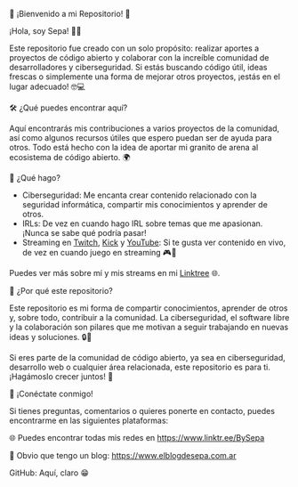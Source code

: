 🚀 ¡Bienvenido a mi Repositorio! 🚀

¡Hola, soy Sepa! 👋🏼

Este repositorio fue creado con un solo propósito: realizar aportes a proyectos de código abierto y colaborar con la increíble comunidad de desarrolladores y ciberseguridad. Si estás buscando código útil, ideas frescas o simplemente una forma de mejorar otros proyectos, ¡estás en el lugar adecuado! 🤓💻

🛠 ¿Qué puedes encontrar aquí?

Aquí encontrarás mis contribuciones a varios proyectos de la comunidad, así como algunos recursos útiles que espero puedan ser de ayuda para otros. Todo está hecho con la idea de aportar mi granito de arena al ecosistema de código abierto. 🌍

🧰 ¿Qué hago?

* Ciberseguridad: Me encanta crear contenido relacionado con la seguridad informática, compartir mis conocimientos y aprender de otros.
* IRLs: De vez en cuando hago IRL sobre temas que me apasionan. ¡Nunca se sabe qué podría pasar!
* Streaming en [Twitch](https://www.twitch.tv/BySepa), [Kick](https://www.kick.com/BySepa) y [YouTube](https://www.youtube.com/@bysepa): Si te gusta ver contenido en vivo, de vez en cuando juego en streaming 🎮📡

Puedes ver más sobre mí y mis streams en mi [Linktree](https://www.linktr.ee/BySepa) 🌐.

🎯 ¿Por qué este repositorio?

Este repositorio es mi forma de compartir conocimientos, aprender de otros y, sobre todo, contribuir a la comunidad. La ciberseguridad, el software libre y la colaboración son pilares que me motivan a seguir trabajando en nuevas ideas y soluciones. 🔒🚀

Si eres parte de la comunidad de código abierto, ya sea en ciberseguridad, desarrollo web o cualquier área relacionada, este repositorio es para ti. ¡Hagámoslo crecer juntos! 🌱

📢 ¡Conéctate conmigo!

Si tienes preguntas, comentarios o quieres ponerte en contacto, puedes encontrarme en las siguientes plataformas:

🌐 Puedes encontrar todas mis redes en https://www.linktr.ee/BySepa

📜 Obvio que tengo un blog: https://www.elblogdesepa.com.ar

GitHub: Aquí, claro 😁
